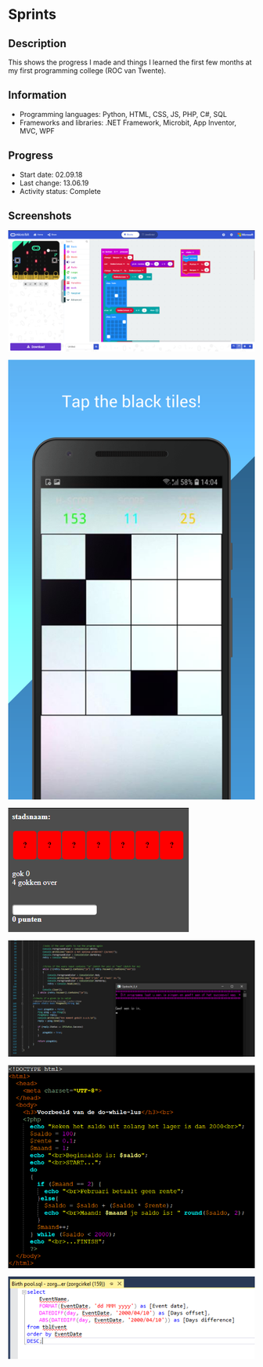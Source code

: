 # Sprints

## Description
This shows the progress I made and things I learned the first few months at my first programming college (ROC van Twente).


## Information
- Programming languages: Python, HTML, CSS, JS, PHP, C#, SQL
- Frameworks and libraries: .NET Framework, Microbit, App Inventor, MVC, WPF


## Progress
- Start date: 02.09.18
- Last change: 13.06.19
- Activity status: Complete


## Screenshots
![Microbit](/Screenshots/Microbit.png)

![App Inventor](/Screenshots/App%20Inventor.png)

![Frontend](/Screenshots/Frontend.png)

![CS](/Screenshots/CS.png)

![PHP](/Screenshots/PHP.png)

![SQL](/Screenshots/SQL.png)
